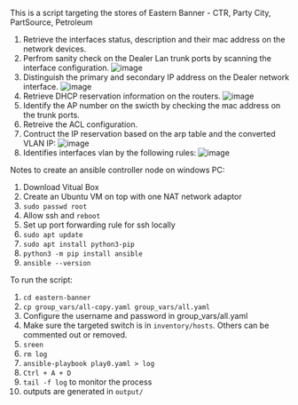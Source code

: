 This is a script targeting the stores of Eastern Banner - CTR, Party City, PartSource, Petroleum

1. Retrieve the interfaces status, description and their mac address on the network devices.
2. Perfrom sanity check on the Dealer Lan trunk ports by scanning the interface configuration.
   ![image](https://github.com/jackytsuiaa/port-mapping-planner/assets/98607668/164fea97-3cc2-4946-bc63-e552e69d977b)
3. Distinguish the primary and secondary IP address on the Dealer network interface.
   ![image](https://github.com/jackytsuiaa/port-mapping-planner/assets/98607668/7dd17fb5-ef06-40b3-aabb-fb89b45a8f14)
4. Retrieve DHCP reservation information on the routers.
   ![image](https://github.com/jackytsuiaa/port-mapping-planner/assets/98607668/1ede971f-ba5d-4a45-87f5-2cd255774a11)
5. Identify the AP number on the swicth by checking the mac address on the trunk ports.
6. Retreive the ACL configuration.
7. Contruct the IP reservation based on the arp table and the converted VLAN IP:
   ![image](https://github.com/jackytsuiaa/port-mapping-planner/assets/98607668/9d5b8b96-840f-4540-bf4c-545c6a03c4dc)
9. Identifies interfaces vlan by the following rules:
![image](https://github.com/jackytsuiaa/port-mapping-planner/assets/98607668/66365d98-353a-43d5-83c1-2c06253c928c)

Notes to create an ansible controller node on windows PC:
1. Download Vitual Box
2. Create an Ubuntu VM on top with one NAT network adaptor
3. `sudo passwd root`
4. Allow ssh and `reboot`
5. Set up port forwarding rule for ssh locally
6. `sudo apt update`
7. `sudo apt install python3-pip`
8. `python3 -m pip install ansible`
9. `ansible --version`

To run the script:
1. `cd eastern-banner`
2. `cp group_vars/all-copy.yaml group_vars/all.yaml`
3. Configure the username and password in group_vars/all.yaml
5. Make sure the targeted switch is in `inventory/hosts`. Others can be commented out or removed.
6. `sreen`
7. `rm log`
8. `ansible-playbook play0.yaml > log`
9. `Ctrl + A + D`
10. `tail -f log` to monitor the process
11. outputs are generated in `output/`


